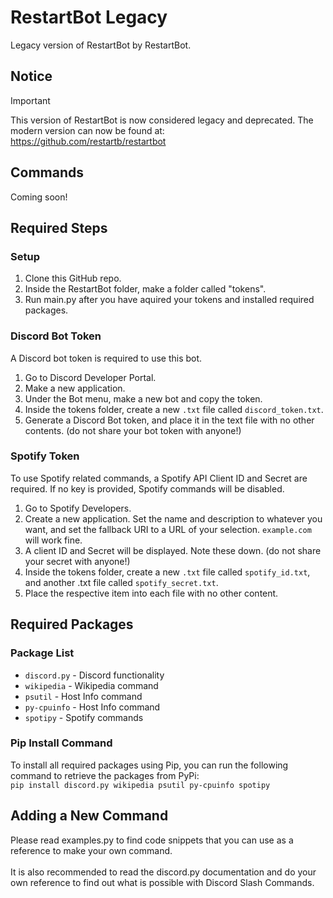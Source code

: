 # RestartBot Legacy
Legacy version of RestartBot by RestartBot.

## Notice
> [!IMPORTANT]
> This version of RestartBot is now considered legacy and deprecated. The modern version can now be found at:\
https://github.com/restartb/restartbot

## Commands
Coming soon!

## Required Steps

### Setup
1. Clone this GitHub repo.
2. Inside the RestartBot folder, make a folder called "tokens".
5. Run main.py after you have aquired your tokens and installed required packages.

### Discord Bot Token
A Discord bot token is required to use this bot.
1. Go to Discord Developer Portal.
2. Make a new application.
3. Under the Bot menu, make a new bot and copy the token.
4. Inside the tokens folder, create a new `.txt` file called `discord_token.txt`.
5. Generate a Discord Bot token, and place it in the text file with no other contents. (do not share your bot token with anyone!)

### Spotify Token
To use Spotify related commands, a Spotify API Client ID and Secret are required. If no key is provided, Spotify commands will be disabled.
1. Go to Spotify Developers.
2. Create a new application. Set the name and description to whatever you want, and set the fallback URI to a URL of your selection. `example.com` will work fine.
3. A client ID and Secret will be displayed. Note these down. (do not share your secret with anyone!)
4. Inside the tokens folder, create a new `.txt` file called `spotify_id.txt`, and another .txt file called `spotify_secret.txt`.
5. Place the respective item into each file with no other content.

## Required Packages

### Package List
- `discord.py` - Discord functionality
- `wikipedia` - Wikipedia command
- `psutil` - Host Info command
- `py-cpuinfo` - Host Info command
- `spotipy` - Spotify commands

### Pip Install Command
To install all required packages using Pip, you can run the following command to retrieve the packages from PyPi:\
`pip install discord.py wikipedia psutil py-cpuinfo spotipy`

## Adding a New Command
Please read examples.py to find code snippets that you can use as a reference to make your own command.\
\
It is also recommended to read the discord.py documentation and do your own reference to find out what is possible with Discord Slash Commands.
